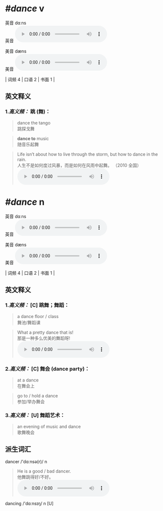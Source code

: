 # ***\#dance*** v
英音 dɑːns  
英音
<audio src="./media/dance-B.aac" controls="controls"></audio>

美音 dæns  
美音
<audio src="./media/dance.aac" controls="controls"></audio>



| 词频 4 | 口语 2 | 书面 1 |  

英文释义
---
### 1.*高义频：* **跳 (舞)：**  

 > dance the tango  
 > 跳探戈舞    

 > **dance to** music  
 > 随音乐起舞    

 > Life isn’t about how to live through the storm, but how to dance in the rain.  
 > 人生不是如何度过风暴，而是如何在风雨中起舞。  （2010 全国）  
<audio src="./media/dance-1.aac" controls="controls"></audio>


# ***\#dance*** n
英音 dɑːns  
英音
<audio src="./media/dance-B.aac" controls="controls"></audio>

美音 dæns  
美音
<audio src="./media/dance.aac" controls="controls"></audio>



| 词频 4 | 口语 2 | 书面 1 |  

英文释义
---
### 1.*高义频：* **[C] 跳舞；舞蹈：**  

 > a dance ﬂoor / class  
 > 舞池/舞蹈课    

 > What a pretty dance that is!  
 > 那是一种多么优美的舞蹈呀!    
<audio src="./media/dance-2.aac" controls="controls"></audio>

### 2.*高义频：* **[C] 舞会 (dance party)：**  

 > at a dance  
 > 在舞会上    

 > go to / hold a dance  
 > 参加/举办舞会    

### 3.*高义频：* **[U] 舞蹈艺术：**  

 > an evening of music and dance  
 > 歌舞晚会    


派生词汇
---
dancer /'dɑːnsə(r)/ n   
 > He is a good / bad dancer.  
 > 他舞跳得好/不好。    
<audio src="./media/dance-3.aac" controls="controls"></audio>

dancing /'dɑːnsɪŋ/ n [U]   

